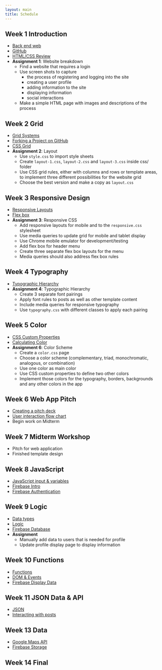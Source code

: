 ```yaml
---
layout: main
title: Schedule
---
```


## Week 1 **Introduction**
- [Back end web](notes/backend)
- [GitHub](notes/github/client)
- [HTML/CSS Review](notes/review)
- **Assignment 1**: Website breakdown
	- Find a website that requires a login
	- Use screen shots to capture 
		- the process of registering and logging into the site
		- creating a user profile
		- adding information to the site
		- displaying information
		- social interactions
	- Make a simple HTML page with images and descriptions of the process

## Week 2 **Grid**
- [Grid Systems](notes/grid/)
- [Forking a Project on GitHub](notes/github/fork)
- [CSS Grid](notes/grid/css/)
- **Assignment 2**: Layout
	- Use `style.css` to import style sheets
	- Create `layout-1.css`, `layout-2.css` and `layout-3.css` inside css/ folder
	- Use CSS grid rules, either with columns and rows or template areas, to implement three different possibilities for the website grid
	- Choose the best version and make a copy as `layout.css`

## Week 3 **Responsive Design**
- [Responsive Layouts](notes/responsive/media)
- [Flex box](notes/responsive/flex)
- **Assignment 3**: Responsive CSS
	- Add responsive layouts for mobile and to the `responsive.css` stylesheet
	- Use media queries to update grid for mobile and tablet display
	- Use Chrome mobile emulator for development/testing
	- Add flex box for header menu
	- Create three separate flex box layouts for the menu
	- Media queries should also address flex box rules

## Week 4 **Typography**
- [Typographic Hierarchy](notes/typography/)
- **Assignment 4**: Typographic Hierarchy
	- Create 3 separate font pairings
	- Apply font rules to posts as well as other template content
	- Include media queries for responsive typography
	- Use `typography.css` with different classes to apply each pairing

## Week 5 **Color**
- [CSS Custom Properties](notes/color/custom)
- [Calculating Color](notes/color/calculating) <!-- figure out how to refactor this -->
- **Assignment 6**: Color Scheme
	- Create a `color.css` page
	- Choose a color scheme (complementary, triad, monochromatic, analogous, or combination)
	- Use one color as main color
	- Use CSS custom properties to define two other colors
	- Implement those colors for the typography, borders, backgrounds and any other colors in the app

## Week 6 **Web App Pitch**
- [Creating a pitch deck](notes/pitch/)
- [User interaction flow chart](notes/ui/)
- Begin work on Midterm

## Week 7 **Midterm Workshop**
- Pitch for web application
- Finished template design

## Week 8 **JavaScript**
- [JavaScript input & variables](notes/javascript/input/)
- [Firebase Intro](notes/firebase/intro)
- [Firebase Authentication](notes/firebase/auth)

## Week 9 **Logic**
- [Data types](notes/javascript/data_types)
- [Logic](notes/javascript/logic)
- [Firebase Database](firebase/db)
- **Assignment**
	- Manually add data to users that is needed for profile
	- Update profile display page to display information

<!-- 
 - [Publish & Display Posts](notes/firebase/post)
- break publish into db
- [JSON API](notes/javascript/json_api/) ?? 
- display users
- updating information ... 
 -->

## Week 10 **Functions**
- [Functions](notes/javascript/functions/)
- [DOM & Events](notes/javascript/events)
- [Firebase Display Data](notes/firebase/post)

## Week 11 **JSON Data & API**
- [JSON](notes/javascript/json)
- [Interacting with posts](notes/firebase/likes)


## Week 13 **Data**
- [Google Maps API](notes/javascript/google_maps/)
- [Firebase Storage](notes/firebase/storage)

## Week 14 **Final**


<!-- 

	to do for app
	- all users page
	- all posts page
	- user routes page
	- post route page
	- search function?
	

	other topics
- debugging

2019 redo
- local server
	- Terminal - cd Desktop/mmp350 - python -m SimpleHTTPServer 8000
	- editor.p5js.org ?? - need to understand file stuff on computer
	- firefox?? 

urls
- mmp, bmcc, mm.p, 
- mmp.pizza 9.99 (69.99)
- mmp.ninja 9.99 (24.99)
- mmp.computer 19.99 (39.99)
- mmp.codes 9.99 (69.99)

edit pad
- http://scratchpad.io/ - live code editing - in class collaborations?
- https://firebase.googleblog.com/2013/04/announcing-firepad-our-open-source.html

- new stuff
	- github desktop client no terminal
	- fork html projects for assignments
	- no brackets
	

http://www.scholastic.com/samsungacademy/downloads/SS4_IP_TeacherGuide.pdf
https://piktochart.com/blog/startup-pitch-decks-what-you-can-learn/ // safari
https://slidebean.com/blog/startups/pitch-deck-examples
pitch
- intro/one liner
- audience
- problem
- solution
- mock up
- flow chart

firebase stuff
https://firebase.google.com/docs/database/web/lists-of-data#reading_and_writing_lists
https://firebase.googleblog.com/2014/04/best-practices-arrays-in-firebase.html
https://stackoverflow.com/questions/45527780/node-js-iterate-through-nested-firebase-json-tree
http://shiffman.net/a2z/firebase/

midterm/final options
pitch a backend site -> build the backend site
design wireframes -> use class example


http://350spring14.blogs.peopleio.net/category/assignment/
 -->